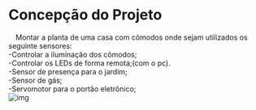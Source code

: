 # Concepção do Projeto<br >
&emsp;Montar a planta de uma casa com cômodos onde sejam utilizados os seguinte sensores:<br >
-Controlar a iluminação dos cômodos;<br >
-Controlar os LEDs de forma remota;(com o pc).<br >
-Sensor de presença para o jardim;<br >
-Sensor de gás;<br >
-Servomotor para o portão eletrônico;<br >
![img](https://i.imgur.com/9YiCh9g.png)
